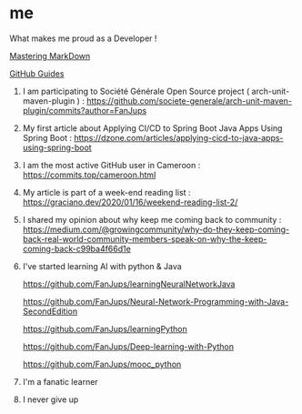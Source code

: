 # me
What makes me proud as a Developer !

[Mastering MarkDown](https://guides.github.com/features/mastering-markdown/)

[GitHub Guides](https://guides.github.com/)

1) I am participating to Société Générale Open Source project ( arch-unit-maven-plugin ) : https://github.com/societe-generale/arch-unit-maven-plugin/commits?author=FanJups

2) My first article about Applying CI/CD to Spring Boot Java Apps Using Spring Boot : https://dzone.com/articles/applying-cicd-to-java-apps-using-spring-boot

3) I am the most active GitHub user in Cameroon : https://commits.top/cameroon.html

4) My article is part of a week-end reading list : https://graciano.dev/2020/01/16/weekend-reading-list-2/

5) I shared my opinion about why keep me coming back to  community : https://medium.com/@growingcommunity/why-do-they-keep-coming-back-real-world-community-members-speak-on-why-the-keep-coming-back-c99ba4f66d1e

6) I've started learning AI with python & Java

    https://github.com/FanJups/learningNeuralNetworkJava
    
    https://github.com/FanJups/Neural-Network-Programming-with-Java-SecondEdition
    
    https://github.com/FanJups/learningPython
    
    https://github.com/FanJups/Deep-learning-with-Python
    
    https://github.com/FanJups/mooc_python

7) I'm a fanatic learner

8) I never give up

